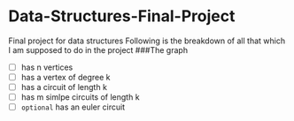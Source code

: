 # Data-Structures-Final-Project
Final project for data structures 
Following is the breakdown of all that which I am supposed to do in the project
###The graph 
- [ ] has n vertices
- [ ] has a vertex of degree k
- [ ] has a circuit of length k
- [ ] has m simlpe circuits of length k
- [ ] `optional` has an euler circuit
